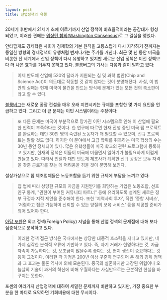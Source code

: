 ```yaml
---
layout: post
title: 산업정책의 유행
---
```


20세기 후반에서 21세기 초에 이르기까지 산업 정책이 비효율적이라는 공감대가 형성되었고, 이러한 견해는 [워싱턴 합의(Washington Consensus)](https://namu.wiki/w/워싱턴%20합의)로 그 결실을 맺었다.

안타깝게도 경제학은 사회가 경제학의 기본 원칙을 고통스럽게 다시 자각하기 전까지는 동일한 방향의 경제정책이 유행처럼 번져나가는 주기를 거친다. 최근 몇 년 동안 미국을 비롯한 전 세계에서 산업 정책이 다시 유행하고 있지만 새로운 산업 정책은 이전 정책보다 더 나은 효과를 거두지 못하고 있다. 블룸버그의 기사는 다음과 같이 말하고 있다:

> 이제 반도체 산업에 520억 달러가 지원되는 칩 및 과학 법안(Chip and Science Act)이 의도대로 작동할 것 같지 않다는 것이 분명해졌다. 사실, 이 법안의 실패는 현재 미국이 물건을 만드는 방식에 문제가 있는 모든 것의 축소판이라고 할 수 있다.

[블룸버그](https://www.bloomberg.com/opinion/articles/2023-03-28/chips-act-funding-isn-t-what-us-semiconductor-manufacturers-need?srnd=premium&leadSource=uverify%20wall)는 새로운 공장 건설을 매우 오래 지연시키는 규제를 포함한 몇 가지 요인을 언급하고 있다.  그리고 더 큰 문제는 이민 시스템이라는 주장이다:

> 또 다른 문제는 미국이 부분적으로 망가진 이민 시스템으로 인해 이 산업에 필요한 인력이 부족하다는 것이다. 한 연구에 따르면 현재 진행 중인 미국 팹 프로젝트를 완료하는 데만 30만 명의 숙련된 노동자가 더 필요할 수 있으며, 신규 프로젝트는 말할 것도 없다. 하지만 이 분야에서 고급 학위를 취득하는 미국 학생의 수는 30년 동안 정체되어 있다. 많은 유학생들이 미국 학교의 관련 프로그램에 등록하고 있지만, 현재의 정책은 이들이 미국에 머물면서 일하기가 불필요하게 어렵게 만들고 있다. 따라서 인텔과 대만 반도체 제조사가 계획한 신규 공장은 모두 자격을 갖춘 근로자를 찾는 데 어려움을 겪을 것이 분명해 보인다.

설상가상으로 칩 제조업체들은 노동조합을 돕기 위한 규제에 부담을 느끼고 있다:

> 칩 법에 따라 상당한 규모의 자금을 지원받기를 희망하는 기업은 노동조합, 선호 인구 통계, "권한이 부여된 커뮤니티 파트너" 등에 유리하도록 설계된 새로운 정부 규정과 지적 제안을 준수해야 한다. 또한 '지역사회 투자', 직원 '종합 서비스', '저렴하고 접근 가능하며 신뢰할 수 있는 양질의 보육 서비스' 등을 제공할 준비가 되어 있어야 한다.

[아담 포센](https://foreignpolicy.com/2023/03/24/economy-trade-united-states-china-industry-manufacturing-supply-chains-biden/)은 외교 정책(Foreign Policy) 저널을 통해 산업 정책의 문제점에 대해 보다 심층적으로 분석하고 있다.

> 이러한 정책 접근 방식은 국내에서는 상당한 대중적 호소력을 지니고 있지만, 네 가지 심각한 분석적 오류에 기반하고 있다. 즉, 자기 거래가 현명하다는 것, 자급자족이 가능하다는 것, 보조금이 많을수록 좋다는 것, 현지 생산이 중요하다는 것 등이 그것이다. 이러한 각 가정은 200년 이상 꾸준히 연구되어 온 해외 경제 정책과 그 효과는 물론 역사에 의해 모순된다. 중국의 실존하지만 과장된 위협이나 오늘날의 기술이 과거의 혁신에 비해 우월하다는 사실만으로는 근본적인 현실을 바꾸지는 못한다. 

포센의 여러가지 산업정책에 대하여 세밀한 문제까지 비판하고 있지만, 가장 중요한 부분을 한 마디로 요약하면 기회비용에 대한 무시이다.
